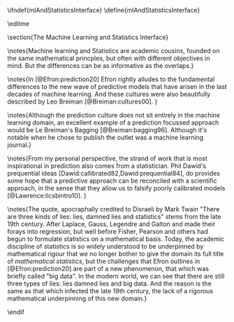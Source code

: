 \ifndef{mlAndStatisticsInterface}
\define{mlAndStatisticsInterface}

\editme

\section{The Machine Learning and Statistics Interface}

\notes{Machine learning and Statistics are academic cousins, founded
on the same mathematical princples, but often with different
objectives in mind. But the differences can be as informative as the
overlaps.}

\notes{In [@Efron:prediction20] Efron rightly alludes to the
fundamental differences to the new wave of predictive models that have
arisen in the last decades of machine learning. And these cultures
were also beautifully described by Leo Breiman
[@Breiman:cultures00]. }

\notes{Although the prediction culture does not sit entirely in the
machine learning domain, an excellent example of a prediction focussed
approach would be Le Breiman's Bagging [@Breiman:bagging96]. Although
it's notable when he chose to publish the outlet was a machine
learning journal.}

\notes{From my personal perspective, the strand of work that is most
inspirational in prediction also comes from a statistician. Phil
Dawid's prequential ideas [Dawid:callibrated82,Dawid:prequential84],
do provides some hope that a predictive approach can be reconciled
with a scientific approach, in the sense that they allow us to falsify
poorly calibrated models [@Lawrence:licsbintro10]. }

\notes{The quote, apocraphally credited to Disraeli by Mark Twain
"There are three kinds of lies: lies, damned lies and statistics"
stems from the late 19th century. After Laplace, Gauss, Legendre and
Galton and made their forays into regression, but well before Fisher,
Pearson and others had begun to formulate statistics on a mathematical
basis. Today, the academic discipline of statistics is so widely
understood to be underpinned by mathematical rigour that we no longer
bother to give the domain its full title of *mathematical statistics*,
but the challenges that Efron outlines in [@Efron:prediction20] are
part of a new phenomenon, that which was briefly called "big data". In
the modern world, we can see that there are still three types of lies:
lies damned lies and big data. And the reason is the same as that
which infected the late 19th century, the lack of a rigorous
mathematical underpinning of this new domain.}

\endif
